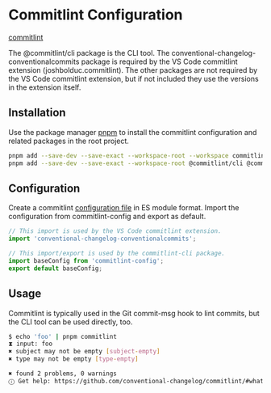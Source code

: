 # Commitlint Configuration

[commitlint](https://github.com/conventional-changelog/commitlint/)

The @commitlint/cli package is the CLI tool. The conventional-changelog-conventionalcommits package is required by the VS Code commitlint extension (joshbolduc.commitlint). The other packages are not required by the VS Code commitlint extension, but if not included they use the versions in the extension itself.

## Installation

Use the package manager [pnpm](https://pnpm.io/) to install the commitlint configuration and related packages in the root project.

```bash
pnpm add --save-dev --save-exact --workspace-root --workspace commitlint-config
pnpm add --save-dev --save-exact --workspace-root @commitlint/cli @commitlint/lint @commitlint/load @commitlint/parse conventional-changelog-conventionalcommits
```

## Configuration

Create a commitlint [configuration file](https://github.com/conventional-changelog/commitlint?tab=readme-ov-file#config) in ES module format. Import the configuration from commitlint-config and export as default.

```javascript
// This import is used by the VS Code commitlint extension.
import 'conventional-changelog-conventionalcommits';

// This import/export is used by the commitlint-cli package.
import baseConfig from 'commitlint-config';
export default baseConfig;
```

## Usage

Commitlint is typically used in the Git commit-msg hook to lint commits, but the CLI tool can be used directly, too.

```bash
$ echo 'foo' | pnpm commitlint
⧗ input: foo
✖ subject may not be empty [subject-empty]
✖ type may not be empty [type-empty]

✖ found 2 problems, 0 warnings
ⓘ Get help: https://github.com/conventional-changelog/commitlint/#what-is-commitlint
```
